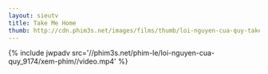 ```yaml
---
layout: sieutv
title: Take Me Home
thumb: http://cdn.phim3s.net/images/films/thumb/loi-nguyen-cua-quy-take-me-home-2016.jpg
---
```

{% include jwpadv src='//phim3s.net/phim-le/loi-nguyen-cua-quy_9174/xem-phim//video.mp4' %}